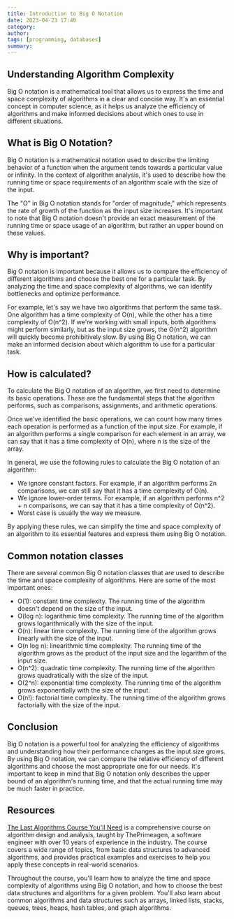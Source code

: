 ```yaml
---
title: Introduction to Big O Notation
date: 2023-04-23 17:40
category:
author:
tags: [programming, databases]
summary:
---
```


## Understanding Algorithm Complexity
Big O notation is a mathematical tool that allows us to express the time and space complexity of algorithms in a clear and concise way. It's an essential concept in computer science, as it helps us analyze the efficiency of algorithms and make informed decisions about which ones to use in different situations.
## What is Big O Notation?
Big O notation is a mathematical notation used to describe the limiting behavior of a function when the argument tends towards a particular value or infinity. In the context of algorithm analysis, it's used to describe how the running time or space requirements of an algorithm scale with the size of the input.

The "O" in Big O notation stands for "order of magnitude," which represents the rate of growth of the function as the input size increases. It's important to note that Big O notation doesn't provide an exact measurement of the running time or space usage of an algorithm, but rather an upper bound on these values.

## Why is important?
Big O notation is important because it allows us to compare the efficiency of different algorithms and choose the best one for a particular task. By analyzing the time and space complexity of algorithms, we can identify bottlenecks and optimize performance.

For example, let's say we have two algorithms that perform the same task. One algorithm has a time complexity of O(n), while the other has a time complexity of O(n^2). If we're working with small inputs, both algorithms might perform similarly, but as the input size grows, the O(n^2) algorithm will quickly become prohibitively slow. By using Big O notation, we can make an informed decision about which algorithm to use for a particular task.

## How is calculated?
To calculate the Big O notation of an algorithm, we first need to determine its basic operations. These are the fundamental steps that the algorithm performs, such as comparisons, assignments, and arithmetic operations.

Once we've identified the basic operations, we can count how many times each operation is performed as a function of the input size. For example, if an algorithm performs a single comparison for each element in an array, we can say that it has a time complexity of O(n), where n is the size of the array.

In general, we use the following rules to calculate the Big O notation of an algorithm:

* We ignore constant factors. For example, if an algorithm performs 2n comparisons, we can still say that it has a time complexity of O(n).
* We ignore lower-order terms. For example, if an algorithm performs n^2 + n comparisons, we can say that it has a time complexity of O(n^2).
* Worst case is usually the way we measure.

By applying these rules, we can simplify the time and space complexity of an algorithm to its essential features and express them using Big O notation.

## Common notation classes
There are several common Big O notation classes that are used to describe the time and space complexity of algorithms. Here are some of the most important ones:

* O(1): constant time complexity. The running time of the algorithm doesn't depend on the size of the input.
* O(log n): logarithmic time complexity. The running time of the algorithm grows logarithmically with the size of the input.
* O(n): linear time complexity. The running time of the algorithm grows linearly with the size of the input.
* O(n log n): linearithmic time complexity. The running time of the algorithm grows as the product of the input size and the logarithm of the input size.
* O(n^2): quadratic time complexity. The running time of the algorithm grows quadratically with the size of the input.
* O(2^n): exponential time complexity. The running time of the algorithm grows exponentially with the size of the input.
* O(n!): factorial time complexity. The running time of the algorithm grows factorially with the size of the input.

## Conclusion

Big O notation is a powerful tool for analyzing the efficiency of algorithms and understanding how their performance changes as the input size grows. By using Big O notation, we can compare the relative efficiency of different algorithms and choose the most appropriate one for our needs. It's important to keep in mind that Big O notation only describes the upper bound of an algorithm's running time, and that the actual running time may be much faster in practice.


## Resources

[The Last Algorithms Course You'll Need](https://frontendmasters.com/courses/algorithms/) is a comprehensive course on algorithm design and analysis, taught by ThePrimeagen, a software engineer with over 10 years of experience in the industry. The course covers a wide range of topics, from basic data structures to advanced algorithms, and provides practical examples and exercises to help you apply these concepts in real-world scenarios.

Throughout the course, you'll learn how to analyze the time and space complexity of algorithms using Big O notation, and how to choose the best data structures and algorithms for a given problem. You'll also learn about common algorithms and data structures such as arrays, linked lists, stacks, queues, trees, heaps, hash tables, and graph algorithms.